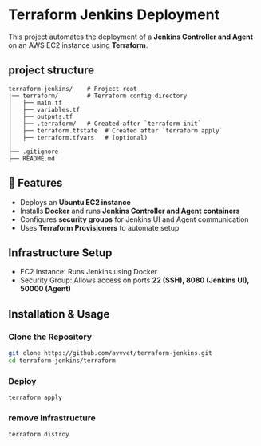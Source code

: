 # Terraform Jenkins Deployment  

This project automates the deployment of a **Jenkins Controller and Agent** on an AWS EC2 instance using **Terraform**.

## project structure
```
terraform-jenkins/    # Project root
│── terraform/        # Terraform config directory
│   ├── main.tf
│   ├── variables.tf
│   ├── outputs.tf
│   ├── .terraform/   # Created after `terraform init`
│   ├── terraform.tfstate  # Created after `terraform apply`
│   ├── terraform.tfvars   # (optional)
│
├── .gitignore
├── README.md
```

## 🔹 Features  
 - Deploys an **Ubuntu EC2 instance**  
 - Installs **Docker** and runs **Jenkins Controller and Agent containers**  
 - Configures **security groups** for Jenkins UI and Agent communication  
 - Uses **Terraform Provisioners** to automate setup  

## Infrastructure Setup  
- EC2 Instance: Runs Jenkins using Docker  
- Security Group: Allows access on ports **22 (SSH), 8080 (Jenkins UI), 50000 (Agent)**  

## Installation & Usage  

### Clone the Repository 
```bash
git clone https://github.com/avvvet/terraform-jenkins.git
cd terraform-jenkins/terraform
```

### Deploy 
```bash
terraform apply 
```

### remove infrastructure
```bash
terraform distroy 
```